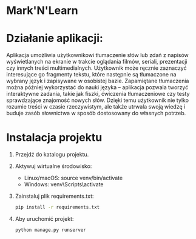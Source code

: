 # Mark'N'Learn

# Działanie aplikacji: 
Aplikacja umożliwia użytkownikowi tłumaczenie słów lub zdań z napisów wyświetlanych na ekranie w trakcie oglądania filmów, seriali, prezentacji czy innych treści multimedialnych. Użytkownik może ręcznie zaznaczyć interesujące go fragmenty tekstu, które następnie są tłumaczone na wybrany język i zapisywane w osobistej bazie. Zapamiętane tłumaczenia można później wykorzystać do nauki języka – aplikacja pozwala tworzyć interaktywne zadania, takie jak fiszki, ćwiczenia tłumaczeniowe czy testy sprawdzające znajomość nowych słów. Dzięki temu użytkownik nie tylko rozumie treści w czasie rzeczywistym, ale także utrwala swoją wiedzę i buduje zasób słownictwa w sposób dostosowany do własnych potrzeb.

# Instalacja projektu

1. Przejdź do katalogu projektu.

2. Aktywuj wirtualne środowisko:

   - Linux/macOS: source venv/bin/activate
   - Windows: venv\Scripts\activate

3. Zainstaluj plik requirements.txt:
   ```bash
   pip install -r requirements.txt
   ```

4. Aby uruchomić projekt:

   ```bash
   python manage.py runserver
   ```
